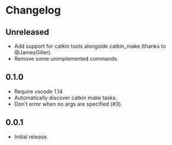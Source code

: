 # Changelog

## Unreleased

* Add support for catkin tools alongside catkin_make (thanks to @JamesGiller).
* Remove some unimplemented commands.

## 0.1.0

* Require vscode 1.14
* Automatically discover catkin make tasks.
* Don't error when no args are specified (#3).

## 0.0.1

* Initial release.

